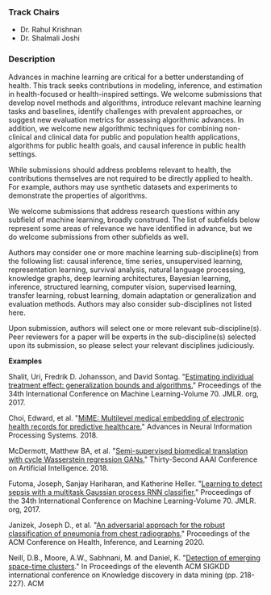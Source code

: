 <!-- ## Track 1: Machine Learning: Models, Algorithms, Inference, and Estimation -->


### Track Chairs
- Dr. Rahul Krishnan
- Dr. Shalmali Joshi 

### Description
Advances in machine learning are critical for a better understanding of health. This track seeks contributions in modeling, inference, and estimation in health-focused or health-inspired settings. We welcome submissions that develop novel methods and algorithms, introduce relevant machine learning tasks and baselines, identify challenges with prevalent approaches, or suggest new evaluation metrics for assessing algorithmic advances. In addition, we welcome new algorithmic techniques for combining non-clinical and clinical data for public and population health applications, algorithms for public health goals, and causal inference in public health settings.

While submissions should address problems relevant to health, the contributions themselves are not required to be directly applied to health. For example, authors may use synthetic datasets and experiments to demonstrate the properties of algorithms.

We welcome submissions that address research questions within any subfield of machine learning, broadly construed. The list of subfields below represent some areas of relevance we have identified in advance, but we do welcome submissions from other subfields as well.

Authors may consider one or more machine learning sub-discipline(s) from the following list: causal inference, time series, unsupervised learning, representation learning, survival analysis, natural language processing, knowledge graphs, deep learning architectures, Bayesian learning, inference, structured learning, computer vision, supervised learning, transfer learning, robust learning, domain adaptation or generalization and evaluation methods. Authors may also consider sub-disciplines not listed here.

Upon submission, authors will select one or more relevant sub-discipline(s). Peer reviewers for a paper will be experts in the sub-discipline(s) selected upon its submission, so please select your relevant disciplines judiciously. 

<!-- #### Tasks
- Supervised learning
- Semi-supervised learning
- Few-shot learning
- Federated learning
- Unsupervised learning
- Transfer learning
- Domain adaptation and generalization
- Representation learning
- Causal inference
- Survival analysis
- Reinforcement learning
- Algorithmic fairness

#### Approaches
- Deep learning
- Bayesian methods
- Structured learning
- Adversarial learning
- Robust statistics
- Interpretability
- Distribution shift

#### Data modalities
- Computer vision
- Natural Language Processing
- Electronic Health Record data
- Spatio-temporal data
- Claims data
- Time-series
- Social determinants of health
- Knowledge graphs
- Mobile health -->

**Examples**

Shalit, Uri, Fredrik D. Johansson, and David Sontag. "<a href="https://arxiv.org/abs/1606.03976" target="_blank" rel="noopener">Estimating individual treatment effect: generalization bounds and algorithms.</a>" Proceedings of the 34th International Conference on Machine Learning-Volume 70. JMLR. org, 2017.

Choi, Edward, et al. "<a href="https://papers.nips.cc/paper/7706-mime-multilevel-medical-embedding-of-electronic-health-records-for-predictive-healthcare.pdf" target="_blank" rel="noopener">MiME: Multilevel medical embedding of electronic health records for predictive healthcare.</a>" Advances in Neural Information Processing Systems. 2018.

McDermott, Matthew BA, et al. "<a href="https://www.aaai.org/ocs/index.php/AAAI/AAAI18/paper/viewFile/16938/15951" target="_blank" rel="noopener">Semi-supervised biomedical translation with cycle Wasserstein regression GANs.</a>" Thirty-Second AAAI Conference on Artificial Intelligence. 2018.

Futoma, Joseph, Sanjay Hariharan, and Katherine Heller. "<a href="https://arxiv.org/abs/1706.04152" target="_blank" rel="noopener">Learning to detect sepsis with a multitask Gaussian process RNN classifier.</a>" Proceedings of the 34th International Conference on Machine Learning-Volume 70. JMLR. org, 2017.

Janizek, Joseph D., et al. "<a href="https://dl.acm.org/doi/10.1145/3368555.3384458" target="_blank" rel="noopener">An adversarial approach for the robust classification of pneumonia from chest radiographs.</a>" Proceedings of the ACM Conference on Health, Inference, and Learning 2020.

<!-- Mate, Aditya, et al. "<a href="https://arxiv.org/abs/2007.04432" target="_blank" rel="noopener">Collapsing Bandits and Their Application to Public Health Interventions.</a>" Advances in Neural Information Processing Systems 2020. -->

Neill, D.B., Moore, A.W., Sabhnani, M. and Daniel, K. "[Detection of emerging space-time clusters](https://www.cs.cmu.edu/~neill/papers/sss-kdd05.pdf)." In Proceedings of the eleventh ACM SIGKDD international conference on Knowledge discovery in data mining (pp. 218-227). ACM
